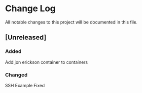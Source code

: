 # Change Log
All notable changes to this project will be documented in this file.


## [Unreleased]
### Added
Add jon erickson container to containers
### Changed
SSH Example Fixed


